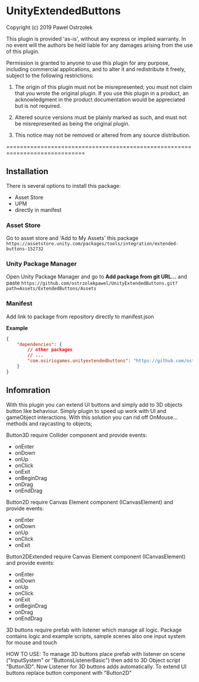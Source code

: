 # UnityExtendedButtons
Copyright (c) 2019 Paweł Ostrzołek

This plugin is provided 'as-is', without any express or implied warranty. In
no event will the authors be held liable for any damages arising from the use
of this plugin.

Permission is granted to anyone to use this plugin for any purpose,
including commercial applications, and to alter it and redistribute it freely,
subject to the following restrictions:

1. The origin of this plugin must not be misrepresented; you must not claim
that you wrote the original plugin. If you use this plugin in a product,
an acknowledgment in the product documentation would be appreciated but is not
required.

2. Altered source versions must be plainly marked as such, and must not be
misrepresented as being the original plugin.

3. This notice may not be removed or altered from any source distribution.

=============================================================================

## Installation

There is several options to install this package:
- Asset Store
- UPM
- directly in manifest

### Asset Store

Go to asset store and 'Add to My Assets' this package `https://assetstore.unity.com/packages/tools/integration/extended-buttons-152732`

### Unity Package Manager

Open Unity Package Manager and go to **Add package from git URL...** and paste `https://github.com/ostrzolekpawel/UnityExtendedButtons.git?path=Assets/ExtendedButtons/Assets`

### Manifest
Add link to package from repository directly to manifest.json

**Example**
```json
{
    "dependencies": {
        // other packages
        // ...
        "com.osirisgames.unityextendedbuttons": "https://github.com/ostrzolekpawel/UnityExtendedButtons.git?path=Assets/ExtendedButtons/Assets"
    }
}
```

## Infomration
With this plugin you can extend UI buttons and simply add to 3D objects button like behaviour.
Simply plugin to speed up work with UI and gameObject interactions. With this solution you can rid off OnMouse... methods and
raycasting to objects;

Button3D require Collider component and provide events:
- onEnter
- onDown
- onUp
- onClick
- onExit
- onBeginDrag
- onDrag
- onEndDrag

Button2D require Canvas Element component (ICanvasElement) and provide events:
- onEnter
- onDown
- onUp
- onClick
- onExit

Button2DExtended require Canvas Element component (ICanvasElement) and provide events:
- onEnter
- onDown
- onUp
- onClick
- onExit
- onBeginDrag
- onDrag
- onEndDrag

3D buttons require prefab with listener which manage all logic.
Package contains logic and example scripts, sample scenes also one input system for mouse and touch

HOW TO USE:
To manage 3D buttons place prefab with listener on scene ("InputSystem" or "ButtonsListenerBasic") then add to 3D Object script "Button3D".
Now Listener for 3D buttons adds automatically.
To extend UI buttons replace button component with "Button2D"
